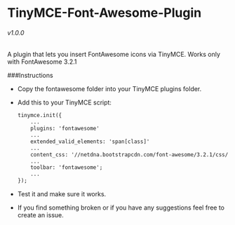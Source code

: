 TinyMCE-Font-Awesome-Plugin
===========================

###### v1.0.0

A plugin that lets you insert FontAwesome icons via TinyMCE.
Works only with FontAwesome 3.2.1


###Instructions
- Copy the fontawesome folder into your TinyMCE plugins folder.
- Add this to your TinyMCE script:

    ```html
    tinymce.init({
        ...
        plugins: 'fontawesome'
        ...
        extended_valid_elements: 'span[class]'
        ...
        content_css: '//netdna.bootstrapcdn.com/font-awesome/3.2.1/css/font-awesome.min.css';
        ...
        toolbar: 'fontawesome';
        ...
    });
    ```
- Test it and make sure it works.
- If you find something broken or if you have any suggestions feel free to create an issue.
